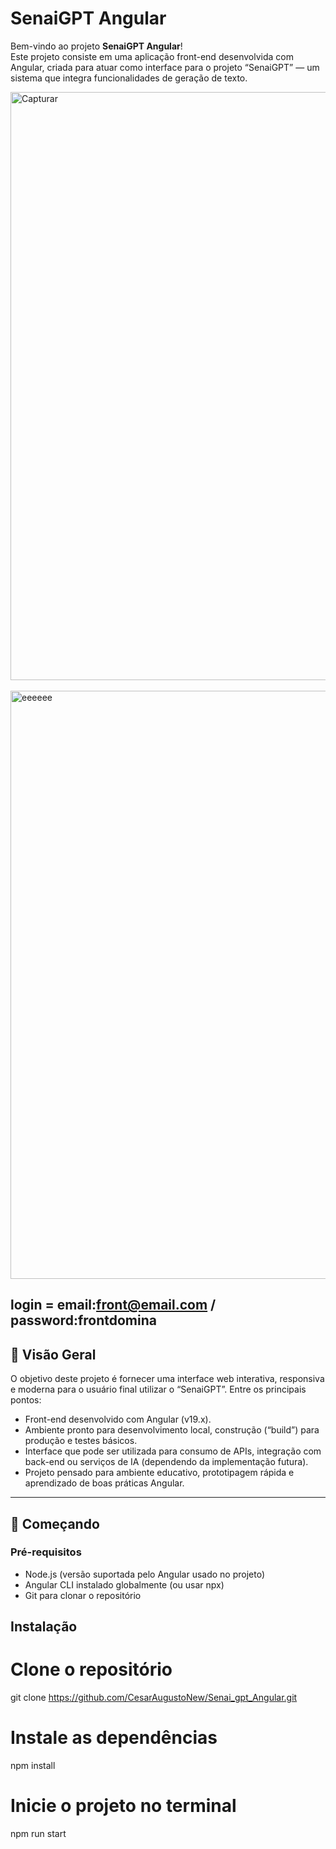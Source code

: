 # SenaiGPT Angular

Bem-vindo ao projeto **SenaiGPT Angular**!  
Este projeto consiste em uma aplicação front-end desenvolvida com Angular, criada para atuar como interface para o projeto “SenaiGPT” — um sistema que integra funcionalidades de geração de texto.



<img height="941" alt="Capturar" src="https://github.com/user-attachments/assets/f3005e7d-7f6d-40f4-9edc-0334ec75bc64" />
<br> <br>
<img height="941" alt="eeeeee" src="https://github.com/user-attachments/assets/c2c6cb35-5b22-4244-94c2-3aec7cc96efc" />

login = email:front@email.com / password:frontdomina
---

## 🎯 Visão Geral

O objetivo deste projeto é fornecer uma interface web interativa, responsiva e moderna para o usuário final utilizar o “SenaiGPT”. Entre os principais pontos:

- Front-end desenvolvido com Angular (v19.x).
- Ambiente pronto para desenvolvimento local, construção (“build”) para produção e testes básicos.  
- Interface que pode ser utilizada para consumo de APIs, integração com back-end ou serviços de IA (dependendo da implementação futura).  
- Projeto pensado para ambiente educativo, prototipagem rápida e aprendizado de boas práticas Angular.

---

## 🚀 Começando

### Pré-requisitos  
- Node.js (versão suportada pelo Angular usado no projeto)  
- Angular CLI instalado globalmente (ou usar npx)  
- Git para clonar o repositório




## Instalação


# Clone o repositório
git clone https://github.com/CesarAugustoNew/Senai_gpt_Angular.git

# Instale as dependências
npm install

# Inicie o projeto no terminal
npm run start

